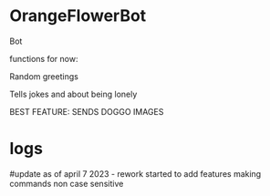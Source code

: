 # OrangeFlowerBot
Bot

functions for now:

Random greetings

Tells jokes and about being lonely

BEST FEATURE: 
    SENDS DOGGO IMAGES


# logs
#update as of april 7 2023 - 
rework started to add features
making commands non case sensitive